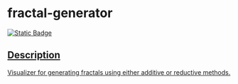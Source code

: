# fractal-generator

<a href="https://htmlpreview.github.io/?https://github.com/Chris-B33/fractal-generator/blob/master/index.html"><img alt="Static Badge" src="https://img.shields.io/badge/Preview-Application">

## Description
Visualizer for generating fractals using either additive or reductive methods.